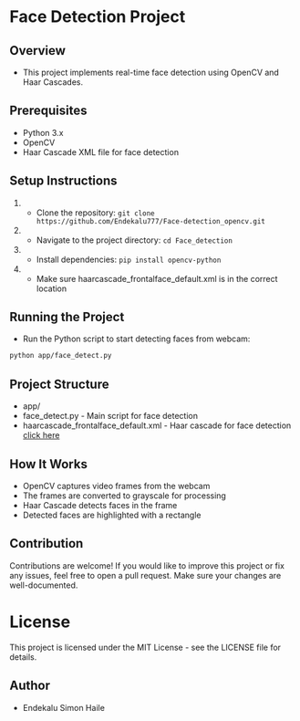 #  Face Detection Project

##  Overview

* This project implements real-time face detection using OpenCV and Haar Cascades.

##  Prerequisites

* Python 3.x
* OpenCV
* Haar Cascade XML file for face detection

##  Setup Instructions

1. * Clone the repository: `git clone https://github.com/Endekalu777/Face-detection_opencv.git`
2. * Navigate to the project directory: `cd Face_detection`
3. * Install dependencies: `pip install opencv-python`
4. * Make sure haarcascade_frontalface_default.xml is in the correct location

##  Running the Project

* Run the Python script to start detecting faces from webcam:

```bash
python app/face_detect.py
```

## Project Structure

* app/
* face_detect.py - Main script for face detection
* haarcascade_frontalface_default.xml - Haar cascade for face detection [click here](https://github.com/opencv/opencv/blob/master/data/haarcascades/haarcascade_frontalface_default.xml)

## How It Works

* OpenCV captures video frames from the webcam
* The frames are converted to grayscale for processing
* Haar Cascade detects faces in the frame
* Detected faces are highlighted with a rectangle

## Contribution
Contributions are welcome! If you would like to improve this project or fix any issues, feel free to open a pull request. Make sure your changes are well-documented.

# License
This project is licensed under the MIT License - see the LICENSE file for details.

## Author
* Endekalu Simon Haile